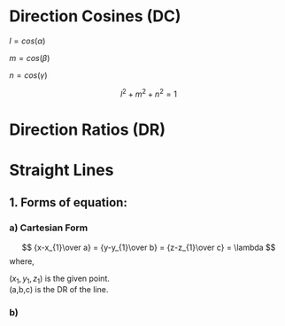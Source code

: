 # Direction Cosines (DC)

$l = cos ( \alpha )$ 

$m = cos ( \beta )$ 

$n = cos ( \gamma )$ 

$$ l^2+m^2+n^2=1 $$

# Direction Ratios  (DR)

# Straight Lines

## 1. Forms of equation:

### a) Cartesian Form
$$ {x-x_{1}\over a} = {y-y_{1}\over b} = {z-z_{1}\over c} = \lambda $$
where, 

$(x_{1},y_{1},z_{1})$ is the given point.<br>
(a,b,c) is the DR of the line.

### b) 